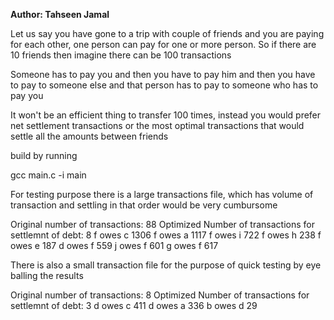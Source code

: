 **Author: Tahseen Jamal**

Let us say you have gone to a trip with couple of friends and you are paying for each other, one person can pay for one or more person. So if there are 10 friends then imagine there can be 100 transactions

Someone has to pay you and then you have to pay him and then you have to pay to someone else and that person has to pay to someone who has to pay you

It won't be an efficient thing to transfer 100 times, instead you would prefer net settlement transactions or the most optimal transactions that would settle all the amounts between friends


build by running

gcc main.c -i main


For testing purpose there is a large transactions file, which has volume of transaction and settling in that order would be very cumbursome

Original number of transactions: 88
Optimized Number of transactions for settlemnt of debt: 8
f owes c 1306
f owes a 1117
f owes i 722
f owes h 238
f owes e 187
d owes f 559
j owes f 601
g owes f 617



There is also a small transaction file for the purpose of quick testing by eye balling the results

Original number of transactions: 8
Optimized Number of transactions for settlemnt of debt: 3
d owes c 411
d owes a 336
b owes d 29
